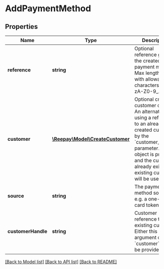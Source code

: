 # AddPaymentMethod

## Properties
Name | Type | Description | Notes
------------ | ------------- | ------------- | -------------
**reference** | **string** | Optional reference given to the created payment method. Max length 64 with allowable characters [a-zA-Z0-9_.-@]. | [optional] 
**customer** | [**\Reepay\Model\CreateCustomer**](CreateCustomer.md) | Optional create customer object. An alternative to using a reference to an already created customer by the &#x60;customer_handle&#x60; parameter. If this object is provided and the customer already exists, the existing customer will be used. | [optional] 
**source** | **string** | The payment method source, e.g. a one-time card token &#x60;ct_...&#x60;. | 
**customerHandle** | **string** | Customer reference to an existing customer. Either this argument or &#x60;customer&#x60; must be provided. | [optional] 

[[Back to Model list]](../README.md#documentation-for-models) [[Back to API list]](../README.md#documentation-for-api-endpoints) [[Back to README]](../README.md)


